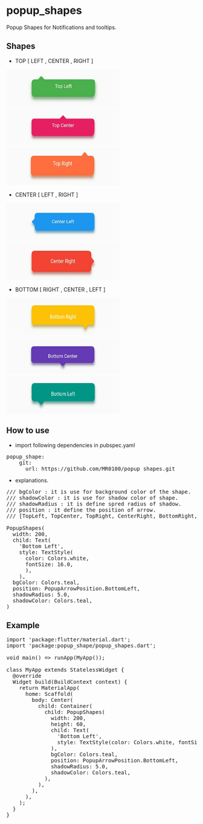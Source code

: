 # popup_shapes

Popup Shapes for Notifications and tooltips.

## Shapes

* TOP [ LEFT , CENTER , RIGHT ]

<img src="/assets/images/2.jpeg" height="100" width="300"><img src="/assets/images/3.jpeg" height="100" width="300">
<img src="/assets/images/4.jpeg" height="100" width="300">

* CENTER [ LEFT , RIGHT ]

<img src="/assets/images/1.jpeg" height="100" width="300"><img src="/assets/images/5.jpeg" height="100" width="300">

* BOTTOM [ RIGHT , CENTER , LEFT ]

<img src="/assets/images/6.jpeg" height="100" width="300"><img src="/assets/images/7.jpeg" height="100" width="300">
<img src="/assets/images/8.jpeg" height="100" width="300">

## How to use

* import following dependencies in pubspec.yaml
<pre>
popup_shape:
    git:
      url: https://github.com/MR0100/popup_shapes.git
</pre>

* explanations.
  
<pre>
/// bgColor : it is use for background color of the shape.
/// shadowColor : it is use for shadow color of shape.
/// shadowRadius : it is define spred radius of shadow.
/// position : it define the position of arrow. 
/// [TopLeft, TopCenter, TopRight, CenterRight, BottomRight, BottomCenter, BottomLeft, CenterLeft]

PopupShapes(
  width: 200,
  child: Text(
    'Bottom Left',
    style: TextStyle(
      color: Colors.white, 
      fontSize: 16.0,
      ),
    ),
  bgColor: Colors.teal,
  position: PopupArrowPosition.BottomLeft,
  shadowRadius: 5.0,
  shadowColor: Colors.teal,
)
</pre>


## Example

<pre>
import 'package:flutter/material.dart';
import 'package:popup_shape/popup_shapes.dart';

void main() => runApp(MyApp());

class MyApp extends StatelessWidget {
  @override
  Widget build(BuildContext context) {
    return MaterialApp(
      home: Scaffold(
        body: Center(
          child: Container(
            child: PopupShapes(
              width: 200,
              height: 60,
              child: Text(
                'Bottom Left',
                style: TextStyle(color: Colors.white, fontSize: 16.0),
              ),
              bgColor: Colors.teal,
              position: PopupArrowPosition.BottomLeft,
              shadowRadius: 5.0,
              shadowColor: Colors.teal,
            ),
          ),
        ),
      ),
    );
  }
}

</pre>
